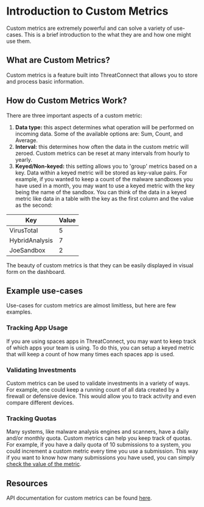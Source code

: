 # Introduction to Custom Metrics

Custom metrics are extremely powerful and can solve a variety of use-cases. This is a brief introduction to the what they are and how one might use them.

## What are Custom Metrics?

Custom metrics is a feature built into ThreatConnect that allows you to store and process basic information.

## How do Custom Metrics Work?

There are three important aspects of a custom metric:

1. **Data type:** this aspect determines what operation will be performed on incoming data. Some of the available options are: Sum, Count, and Average.
2. **Interval:** this determines how often the data in the custom metric will zeroed. Custom metrics can be reset at many intervals from hourly to yearly.
3. **Keyed/Non-keyed:** this setting allows you to 'group' metrics based on a key. Data within a keyed metric will be stored as key-value pairs. For example, if you wanted to keep a count of the malware sandboxes you have used in a month, you may want to use a keyed metric with the key being the name of the sandbox. You can think of the data in a keyed metric like data in a table with the key as the first column and the value as the second:

| Key | Value |
|---|---|
| VirusTotal | 5 |
| HybridAnalysis | 7 |
| JoeSandbox | 2 |

The beauty of custom metrics is that they can be easily displayed in visual form on the dashboard.

## Example use-cases

Use-cases for custom metrics are almost limitless, but here are few examples.

### Tracking App Usage

If you are using spaces apps in ThreatConnect, you may want to keep track of which apps your team is using. To do this, you can setup a keyed metric that will keep a count of how many times each spaces app is used.

### Validating Investments

Custom metrics can be used to validate investments in a variety of ways. For example, one could keep a running count of all data created by a firewall or defensive device. This would allow you to track activity and even compare different devices.

### Tracking Quotas

Many systems, like malware analysis engines and scanners, have a daily and/or monthly quota. Custom metrics can help you keep track of quotas. For example, if you have a daily quota of 10 submissions to a system, you could increment a custom metric every time you use a submission. This way if you want to know how many submissions you have used, you can simply [check the value of the metric](https://pb-constructs.hightower.space/playbooks/constructs/get_metric_value).

## Resources

API documentation for custom metrics can be found [here](https://docs.threatconnect.com/en/latest/rest_api/custom_metrics/custom_metrics.html#custom-metrics).
